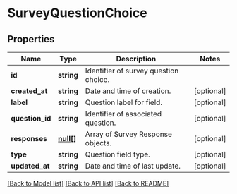# SurveyQuestionChoice

## Properties
Name | Type | Description | Notes
------------ | ------------- | ------------- | -------------
**id** | **string** | Identifier of survey question choice. | 
**created_at** | **string** | Date and time of creation. | [optional] 
**label** | **string** | Question label for field. | [optional] 
**question_id** | **string** | Identifier of associated question. | [optional] 
**responses** | [**null[]**](.md) | Array of Survey Response objects. | [optional] 
**type** | **string** | Question field type. | [optional] 
**updated_at** | **string** | Date and time of last update. | [optional] 

[[Back to Model list]](../README.md#documentation-for-models) [[Back to API list]](../README.md#documentation-for-api-endpoints) [[Back to README]](../README.md)


